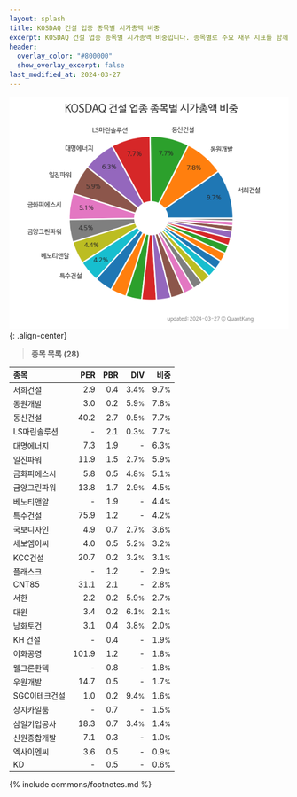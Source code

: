 ```yaml
---
layout: splash
title: KOSDAQ 건설 업종 종목별 시가총액 비중
excerpt: KOSDAQ 건설 업종 종목별 시가총액 비중입니다. 종목별로 주요 재무 지표를 함께 표시합니다.
header:
  overlay_color: "#800000"
  show_overlay_excerpt: false
last_modified_at: 2024-03-27
---
```



![KOSDAQ 건설 업종 종목별 시가총액 비중](/stats/sector/images/kosdaq_업종_건설_종목.png){: .align-center}


> **종목 목록 (28)**<a id="list"></a>

| **종목** | **PER** | **PBR** | **DIV** | **비중** |
| :------- | ------: | ------: | ------: | -------: |
| 서희건설 | 2.9 | 0.4 | 3.4<small>%</small> | 9.7<small>%</small> |
| 동원개발 | 3.0 | 0.2 | 5.9<small>%</small> | 7.8<small>%</small> |
| 동신건설 | 40.2 | 2.7 | 0.5<small>%</small> | 7.7<small>%</small> |
| LS마린솔루션 | - | 2.1 | 0.3<small>%</small> | 7.7<small>%</small> |
| 대명에너지 | 7.3 | 1.9 | - | 6.3<small>%</small> |
| 일진파워 | 11.9 | 1.5 | 2.7<small>%</small> | 5.9<small>%</small> |
| 금화피에스시 | 5.8 | 0.5 | 4.8<small>%</small> | 5.1<small>%</small> |
| 금양그린파워 | 13.8 | 1.7 | 2.9<small>%</small> | 4.5<small>%</small> |
| 베노티앤알 | - | 1.9 | - | 4.4<small>%</small> |
| 특수건설 | 75.9 | 1.2 | - | 4.2<small>%</small> |
| 국보디자인 | 4.9 | 0.7 | 2.7<small>%</small> | 3.6<small>%</small> |
| 세보엠이씨 | 4.0 | 0.5 | 5.2<small>%</small> | 3.2<small>%</small> |
| KCC건설 | 20.7 | 0.2 | 3.2<small>%</small> | 3.1<small>%</small> |
| 플래스크 | - | 1.2 | - | 2.9<small>%</small> |
| CNT85 | 31.1 | 2.1 | - | 2.8<small>%</small> |
| 서한 | 2.2 | 0.2 | 5.9<small>%</small> | 2.7<small>%</small> |
| 대원 | 3.4 | 0.2 | 6.1<small>%</small> | 2.1<small>%</small> |
| 남화토건 | 3.1 | 0.4 | 3.8<small>%</small> | 2.0<small>%</small> |
| KH 건설 | - | 0.4 | - | 1.9<small>%</small> |
| 이화공영 | 101.9 | 1.2 | - | 1.8<small>%</small> |
| 웰크론한텍 | - | 0.8 | - | 1.8<small>%</small> |
| 우원개발 | 14.7 | 0.5 | - | 1.7<small>%</small> |
| SGC이테크건설 | 1.0 | 0.2 | 9.4<small>%</small> | 1.6<small>%</small> |
| 상지카일룸 | - | 0.7 | - | 1.5<small>%</small> |
| 삼일기업공사 | 18.3 | 0.7 | 3.4<small>%</small> | 1.4<small>%</small> |
| 신원종합개발 | 7.1 | 0.3 | - | 1.0<small>%</small> |
| 엑사이엔씨 | 3.6 | 0.5 | - | 0.9<small>%</small> |
| KD | - | 0.5 | - | 0.6<small>%</small> |

{% include commons/footnotes.md %}